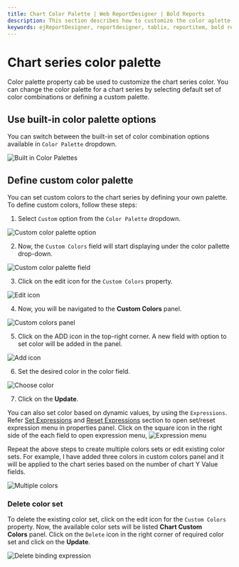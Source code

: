 ```yaml
---
title: Chart Color Palette | Web ReportDesigner | Bold Reports
description: This section describes how to customize the color aplette in Chart Report Item with the Bold Report Designer
keywords: ejReportDesigner, reportdesigner, tablix, reportitem, bold reports, documentation, help, ej, user guide, demo, samples, bold reports, bold reporting
---
```


# Chart series color palette

Color palette property cab be used to customize the chart series color. You can change the color palette for a chart series by selecting default set of color combinations or defining a custom palette.

## Use built-in color palette options

You can switch between the built-in set of color combination options available in `Color Palette` dropdown.

![Built in Color Palettes](/static/assets/on-premise/images/report-designer/report-items/chart/color-palette/built-in-color-palette.png)

## Define custom color palette

You can set custom colors to the chart series by defining your own palette. To define custom colors, follow these steps:

1. Select `Custom` option from the `Color Palette` dropdown.

![Custom color palette option](/static/assets/on-premise/images/report-designer/report-items/chart/color-palette/custom-option.png)

2. Now, the `Custom Colors` field will start displaying under the color pallette drop-down.

![Custom color palette field](/static/assets/on-premise/images/report-designer/report-items/chart/color-palette/custom-colors-field.png)

3. Click on the edit icon for the `Custom Colors` property.

![Edit icon](/static/assets/on-premise/images/report-designer/report-items/chart/color-palette/edit-icon.png)

4. Now, you will be navigated to the **Custom Colors** panel.

![Custom colors panel](/static/assets/on-premise/images/report-designer/report-items/chart/color-palette/custom-colors-panel.png)

5. Click on the ADD icon in the top-right corner. A new field with option to set color will be added in the panel.

![Add icon](/static/assets/on-premise/images/report-designer/report-items/chart/color-palette/add-icon.png)

6. Set the desired color in the color field.

![Choose color](/static/assets/on-premise/images/report-designer/report-items/chart/color-palette/choose-color.png)

7. Click on the **Update**.

You can also set color based on dynamic values, by using the `Expressions`. Refer [Set Expressions](./../../../compose-report/properties-panel/#set-expression) and [Reset Expressions](./../../../compose-report/properties-panel/#reset-expression) section to open set/reset expression menu in properties panel. Click on the square icon in the right side of the each field to open expression menu,
![Expression menu](/static/assets/on-premise/images/report-designer/report-items/chart/color-palette/expression-menu.png)

Repeat the above steps to create multiple colors sets or edit existing color sets. For example, I have added three colors in custom colors panel and it will be applied to the chart series based on the number of chart Y Value fields.

![Multiple colors](/static/assets/on-premise/images/report-designer/report-items/chart/color-palette/multiple-colors.png)

### Delete color set

To delete the existing color set, click on the edit icon for the `Custom Colors` property. Now, the available color sets will be listed **Chart Custom Colors** panel. Click on the `Delete` icon in the right corner of required color set and click on the **Update**.

![Delete binding expression](/static/assets/on-premise/images/report-designer/report-items/chart/color-palette/delete-custom-colors.png)